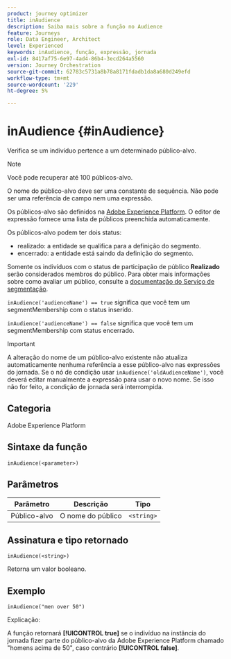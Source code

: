 ```yaml
---
product: journey optimizer
title: inAudience
description: Saiba mais sobre a função no Audience
feature: Journeys
role: Data Engineer, Architect
level: Experienced
keywords: inAudience, função, expressão, jornada
exl-id: 8417af75-6e97-4ad4-86b4-3ecd264a5560
version: Journey Orchestration
source-git-commit: 62783c5731a8b78a8171fdadb1da8a680d249efd
workflow-type: tm+mt
source-wordcount: '229'
ht-degree: 5%

---
```


# inAudience {#inAudience}

Verifica se um indivíduo pertence a um determinado público-alvo.

>[!NOTE]
>
>Você pode recuperar até 100 públicos-alvo.

O nome do público-alvo deve ser uma constante de sequência. Não pode ser uma referência de campo nem uma expressão.

Os públicos-alvo são definidos na [Adobe Experience Platform](https://platform.adobe.com/audience/overview). O editor de expressão fornece uma lista de públicos preenchida automaticamente.

Os públicos-alvo podem ter dois status:

* realizado: a entidade se qualifica para a definição do segmento.
* encerrado: a entidade está saindo da definição do segmento.

Somente os indivíduos com o status de participação de público **Realizado** serão considerados membros do público. Para obter mais informações sobre como avaliar um público, consulte a [documentação do Serviço de segmentação](https://experienceleague.adobe.com/docs/experience-platform/segmentation/tutorials/evaluate-a-segment.html#interpret-segment-results).

`inAudience('audienceName') == true` significa que você tem um segmentMembership com o status inserido.

`inAudience('audienceName') == false` significa que você tem um segmentMembership com status encerrado.


>[!IMPORTANT]
>
>A alteração do nome de um público-alvo existente não atualiza automaticamente nenhuma referência a esse público-alvo nas expressões do jornada. Se o nó de condição usar `inAudience('oldAudienceName')`, você deverá editar manualmente a expressão para usar o novo nome. Se isso não for feito, a condição de jornada será interrompida.

## Categoria

Adobe Experience Platform

## Sintaxe da função

`inAudience(<parameter>)`

## Parâmetros

| Parâmetro | Descrição | Tipo |
|--- |--- |--- |
| Público-alvo | O nome do público | `<string>` |

## Assinatura e tipo retornado

`inAudience(<string>)`

Retorna um valor booleano.

## Exemplo

`inAudience("men over 50")`

Explicação:

A função retornará **[!UICONTROL true]** se o indivíduo na instância do jornada fizer parte do público-alvo da Adobe Experience Platform chamado &quot;homens acima de 50&quot;, caso contrário **[!UICONTROL false]**.

